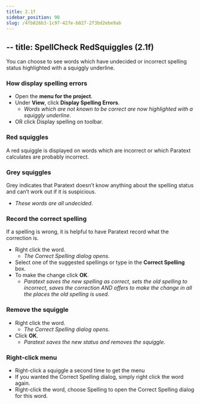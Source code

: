 ```yaml
---
title: 2.1f
sidebar_position: 90
slug: /4fb826b3-1c97-427e-b027-2f3bd2ebe9ab
---
```




## -- title: SpellCheck RedSquiggles (2.1f)


You can choose to see words which have undecided or incorrect spelling status highlighted with a squiggly underline.


### How display spelling errors

- Open the **menu for the project**.
- Under **View**, click **Display Spelling Errors**.
	- _Words which are not known to be correct are now highlighted with a squiggly underline_.
- OR click Display spelling on toolbar.

### Red squiggles


A red squiggle is displayed on words which are incorrect or which Paratext calculates are probably incorrect.


### Grey squiggles


Grey indicates that Paratext doesn’t know anything about the spelling status and can’t work out if it is suspicious.

- _These words are all undecided_.

### Record the correct spelling


If a spelling is wrong, it is helpful to have Paratext record what the correction is.

- Right click the word.
	- _The Correct Spelling dialog opens_.
- Select one of the suggested spellings or type in the **Correct Spelling** box.
- To make the change click **OK**.
	- _Paratext saves the new spelling as correct, sets the old spelling to incorrect, saves the correction AND offers to make the change in all the places the old spelling is used_.

### Remove the squiggle

- Right click the word.
	- _The Correct Spelling dialog opens_.
- Click **OK**.
	- _Paratext saves the new status and removes the squiggle_.

### Right-click menu

- Right-click a squiggle a second time to get the menu
- If you wanted the Correct Spelling dialog, simply right click the word again.
- Right-click the word, choose Spelling to open the Correct Spelling dialog for this word.
